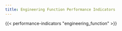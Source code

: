 ```yaml
---
title: Engineering Function Performance Indicators
---
```


{{< performance-indicators "engineering_function" >}}
